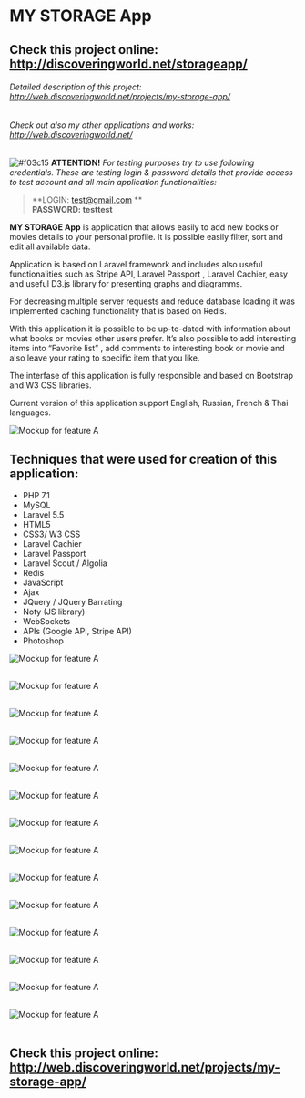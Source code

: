 # MY STORAGE App

## Check this project online: http://discoveringworld.net/storageapp/

###### Detailed description of this project: http://web.discoveringworld.net/projects/my-storage-app/

###### Check out also my other applications and works: http://web.discoveringworld.net/

![#f03c15](https://placehold.it/15/f03c15/000000?text=+)   **ATTENTION!** *For testing purposes try to use following credentials. These are testing login & password details that provide access to test account and all main application functionalities:*

> **LOGIN: test@gmail.com ** <br />
> **PASSWORD: testtest**


**MY STORAGE App** is application that allows easily to add new books or movies details to your personal profile. It is possible easily filter, sort and edit all available data. 

Application is based on Laravel framework and includes also useful functionalities such as Stripe API, Laravel Passport , Laravel Cachier, easy and useful D3.js library for presenting graphs and diagramms.

For decreasing multiple server requests and reduce database loading it was implemented caching functionality that is based on Redis.

With this application it is possible to be up-to-dated with information about what books or movies other users prefer. It’s also possible to add interesting items into “Favorite list” , add comments to interesting book or movie and also leave your rating to specific item that you like.

The interfase of this application is fully responsible and based on Bootstrap and W3 CSS libraries.

Current version of this application support English, Russian, French & Thai languages.

![Mockup for feature A](http://web.discoveringworld.net/wp-content/uploads/2018/04/2.png)


## Techniques that were used for creation of this application: ##
-  PHP 7.1
-  MySQL
-  Laravel 5.5
-  HTML5
-  CSS3/ W3 CSS
-  Laravel Cachier
-  Laravel Passport
-  Laravel Scout / Algolia
-  Redis
-  JavaScript
-  Ajax
-  JQuery / JQuery Barrating
-  Noty (JS library)
-  WebSockets
-  APIs (Google API, Stripe API)
-  Photoshop

![Mockup for feature A](http://web.discoveringworld.net/wp-content/uploads/2018/04/3.png)<br /><br />

![Mockup for feature A](http://web.discoveringworld.net/wp-content/uploads/2018/04/4.png)<br /><br />

![Mockup for feature A](http://web.discoveringworld.net/wp-content/uploads/2018/04/5.png)<br /><br />

![Mockup for feature A](http://web.discoveringworld.net/wp-content/uploads/2018/04/6.png)<br /><br />

![Mockup for feature A](http://web.discoveringworld.net/wp-content/uploads/2018/04/7.png)<br /><br />

![Mockup for feature A](http://web.discoveringworld.net/wp-content/uploads/2018/04/8.png)<br /><br />

![Mockup for feature A](http://web.discoveringworld.net/wp-content/uploads/2018/04/9.png)<br /><br />

![Mockup for feature A](http://web.discoveringworld.net/wp-content/uploads/2018/04/10.png)<br /><br />

![Mockup for feature A](http://web.discoveringworld.net/wp-content/uploads/2018/04/11.png)<br /><br />

![Mockup for feature A](http://web.discoveringworld.net/wp-content/uploads/2018/04/12.png)<br /><br />

![Mockup for feature A](http://web.discoveringworld.net/wp-content/uploads/2018/04/14.png)<br /><br />

![Mockup for feature A](http://web.discoveringworld.net/wp-content/uploads/2018/04/15.png)<br /><br />

![Mockup for feature A](http://web.discoveringworld.net/wp-content/uploads/2018/04/16.png)<br /><br />

![Mockup for feature A](http://web.discoveringworld.net/wp-content/uploads/2018/04/17.png)<br /><br />

## Check this project online: http://web.discoveringworld.net/projects/my-storage-app/

